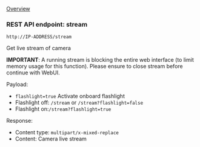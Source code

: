 [Overview](_OVERVIEW.md) 

### REST API endpoint: stream

`http://IP-ADDRESS/stream`


Get live stream of camera

__IMPORTANT__: A running stream is blocking the entire web interface (to limit memory usage for this function). Please ensure to close stream before continue with WebUI.


Payload:
- `flashlight=true` Activate onboard flashlight
- Flashlight off: `/stream` or `/stream?flashlight=false`
- Flashlight on:`/stream?flashlight=true`

Response:
  - Content type: `multipart/x-mixed-replace`
  - Content: Camera live stream
